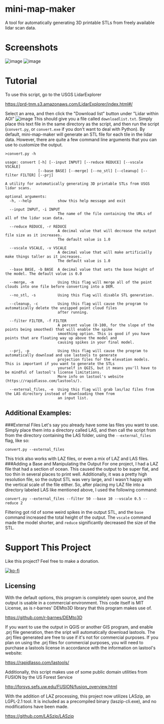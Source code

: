 # mini-map-maker

A tool for automatically generating 3D printable STLs from freely available lidar scan data.

# Screenshots
![image](https://user-images.githubusercontent.com/3507277/105790537-c6ef0c00-5f41-11eb-9156-6089de99e225.png)
![image](https://user-images.githubusercontent.com/3507277/105790540-c787a280-5f41-11eb-99a3-892778707e48.png)
# Tutorial

To use this script, go to the USGS LidarExplorer

https://prd-tnm.s3.amazonaws.com/LidarExplorer/index.html#/

Select an area, and then click the "Download list" button under "Lidar within AOI"
![image](https://user-images.githubusercontent.com/3507277/105790562-cfdfdd80-5f41-11eb-9db7-6bcbc1efe950.png)
This should give you a file called `downloadlist.txt`. Simply place this text file in the same directory as the script,
and then run the script (`convert.py`, or `convert.exe` if you don't want to deal with Python).  By default,
mini-map-maker will generate an STL file for each tile in the lidar data.  However, there are quite a few command line
arguments that you can use to customize the output.

```
>convert.py -h

usage: convert [-h] [--input INPUT] [--reduce REDUCE] [--vscale VSCALE]
               [--base BASE] [--merge] [--no_stl] [--cleanup] [--filter FILTER] [--prj]

A utility for automatically generating 3D printable STLs from USGS lidar scans.

optional arguments:
  -h, --help            show this help message and exit
  
  --input INPUT, -i INPUT
                        The name of the file containing the URLs of all of the lidar scan data.
                        
  --reduce REDUCE, -r REDUCE
                        A decimal value that will decrease the output file size as it increases.
                        The default value is 1.0
                        
  --vscale VSCALE, -v VSCALE
                        A decimal value that will make artificially make things taller as it increases.
                        The default value is 1.0
                        
  --base BASE, -b BASE  A decimal value that sets the base height of the model. The default value is 0.0
  
  --merge, -m           Using this flag will merge all of the point clouds into one file before converting into a DEM.
  
  --no_stl, -s          Using this flag will disable STL generation.
  
  --cleanup, -c         Using this flag will cause the program to automatically delete the unzipped point cloud files
                        after running.
                        
  --filter FILTER, -f FILTER
                        A percent value (0-100, for the slope of the points being smoothed) that will enable the spike
                        smoothing option. This is good if you have points that are floating way up above the model and
                        causing spikes in your final model.
                        
  --prj, -p             Using this flag will cause the program to automatically download and use lastools to generate
                        projection files for the elevation models. This is important if you want to generate the STLs
                        yourself in QGIS, but it means you'll have to be mindful of lastool's license limitations.
                        More info on lastool's website (https://rapidlasso.com/lastools/).
                        
  --external_files, -e  Using this flag will grab las/laz files from the LAS directory instead of downloading them from
                        an input list.
```

## Additional Examples:
###External Files
Let's say you already have some las files you want to use.  Simply place them into a directory called LAS, and then call
the script from from the directory containing the LAS folder, using the `--external_files` flag, like so:

`convert.py --external_files`

This trick also works with LAZ files, or even a mix of LAZ and LAS files.  
###Adding a Base and Manipulating the Output
For one project, I had a LAZ file that had a section of ocean.  This caused the output to be super flat, and too thin
in several places to print well.  Additionally, it was a pretty high resolution file, so the output STL was very large,
and I wasn't happy with the vertical scale of the file either.  So, after placing my LAZ file into a directory labeled
LAS like mentioned above, I used the following command:

`convert.py --external_files --filter 50 --base 10 --vscale 0.5 --reduce 2`

Filtering got rid of some weird spikes in the output STL, and the `base` command increased the total height of the output.
The `vscale` command made the model shorter, and `reduce` significantly decreased the size of the STL. 

# Support This Project
Like this project?  Feel free to make a donation.

[![ko-fi](https://ko-fi.com/img/githubbutton_sm.svg)](https://ko-fi.com/L3L63ISSH)


Licensing
--------
With the default options, this program is completely open source, and the output is usable in a commercial environment.
This code itself is MIT License, as is r-barnes' DEMto3D library that this program makes use of.  

https://github.com/r-barnes/DEMto3D

If you want to use the output in QGIS or another GIS program, and enable .prj file generation, then the sript will
automatically download lastools.  The .prj files generated are free to use if it's not for commercial purposes.  If
you plan on using the .prj files for commercial purposes, you will need to purchase a lastools license in accordance
with the information on lastool's website:

https://rapidlasso.com/lastools/

Additionally, this script makes use of some public domain utilities from FUSION by the US Forest Service

http://forsys.sefs.uw.edu/FUSION/fusion_overview.html

With the addition of LAZ processing, this project now utilizes LASzip, an LGPL-2.1 tool.  It is included as a
precompiled binary (laszip-cli.exe), and no modifications have been made.

https://github.com/LASzip/LASzip